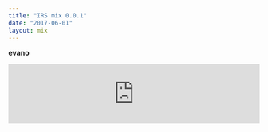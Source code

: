 ```yaml
---
title: "IRS mix 0.0.1"
date: "2017-06-01"
layout: mix
---
```

__evano__  

<iframe width="100%" height="120" scrolling="no" frameborder="no" src="https://w.soundcloud.com/player/?url=https%3A//api.soundcloud.com/tracks/319709050&amp;color=%23ffffff&amp;auto_play=true&amp;hide_related=false&amp;show_comments=false&amp;show_user=true&amp;show_reposts=false&amp;visual=false"></iframe>



